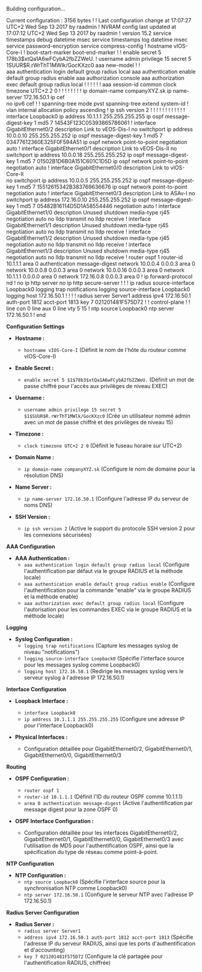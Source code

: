 Building configuration...

Current configuration : 3156 bytes
!
! Last configuration change at 17:07:27 UTC+2 Wed Sep 13 2017 by raadmin
! NVRAM config last updated at 17:07:12 UTC+2 Wed Sep 13 2017 by raadmin
!
version 15.2
service timestamps debug datetime msec
service timestamps log datetime msec
service password-encryption
service compress-config
!
hostname vIOS-Core-I
!
boot-start-marker
boot-end-marker
!
!
enable secret 5 $1$78b3$xtQa1A6wFCybA2fbZZWeU.
!
username admin privilege 15 secret 5 $1$SUUR$R.rWrThT1MWlk/GocKXzc0
aaa new-model
!
!         
aaa authentication login default group radius local
aaa authentication enable default group radius enable
aaa authorization console
aaa authorization exec default group radius local 
!
!
!
!
!
!
aaa session-id common
clock timezone UTC+2 2 0
!
!
!
!
!
!
!
!
ip domain-name companyXYZ.sk
ip name-server 172.16.50.1
ip cef    
no ipv6 cef
!
!
spanning-tree mode pvst
spanning-tree extend system-id
!
vlan internal allocation policy ascending
!
ip ssh version 2
! 
!
!
!
!
!
!
!
!
!
!
!
interface Loopback0
 ip address 10.1.1.1 255.255.255.255
 ip ospf message-digest-key 1 md5 7 14543F123C05393865786061
!
interface GigabitEthernet0/2
 description Link to vEOS-Dis-I
 no switchport
 ip address 10.0.0.10 255.255.255.252
 ip ospf message-digest-key 1 md5 7 03477612360E325F0F594A51
 ip ospf network point-to-point
 negotiation auto
!
interface GigabitEthernet0/1
 description Link to vEOS-Dis-II
 no switchport
 ip address 10.0.0.18 255.255.255.252
 ip ospf message-digest-key 1 md5 7 01502B1D6B0A151C601C1D5D
 ip ospf network point-to-point
 negotiation auto
!
interface GigabitEthernet0/0
 description Link to vIOS-Core-II     
 no switchport
 ip address 10.0.0.5 255.255.255.252
 ip ospf message-digest-key 1 md5 7 15512615342B383769636676
 ip ospf network point-to-point
 negotiation auto
!
interface GigabitEthernet0/3
 description Link to ASAv-I
 no switchport
 ip address 172.16.0.10 255.255.255.252
 ip ospf message-digest-key 1 md5 7 05482B16114D5D1A58554446
 negotiation auto
!
interface GigabitEthernet1/0
 description Unused
 shutdown
 media-type rj45
 negotiation auto
 no lldp transmit
 no lldp receive
!
interface GigabitEthernet1/1
 description Unused
 shutdown
 media-type rj45
 negotiation auto
 no lldp transmit
 no lldp receive
!
interface GigabitEthernet1/2
 description Unused
 shutdown
 media-type rj45
 negotiation auto
 no lldp transmit
 no lldp receive
!
interface GigabitEthernet1/3
 description Unused
 shutdown
 media-type rj45
 negotiation auto
 no lldp transmit
 no lldp receive
!
router ospf 1
 router-id 10.1.1.1
 area 0 authentication message-digest
 network 10.0.0.4 0.0.0.3 area 0
 network 10.0.0.8 0.0.0.3 area 0
 network 10.0.0.16 0.0.0.3 area 0
 network 10.1.1.1 0.0.0.0 area 0
 network 172.16.0.8 0.0.0.3 area 0
!
ip forward-protocol nd
!
no ip http server
no ip http secure-server
!
!
!
ip radius source-interface Loopback0 
logging trap notifications
logging source-interface Loopback0
logging host 172.16.50.1
!
!
!
!
radius server Server1
 address ipv4 172.16.50.1 auth-port 1812 acct-port 1813
 key 7 021201481F575D72
!
!
control-plane
!
!
line con 0
line aux 0
line vty 5 15
!
ntp source Loopback0
ntp server 172.16.50.1
!
end


**Configuration Settings**

* **Hostname :**
  - `hostname vIOS-Core-I` (Définit le nom de l'hôte du routeur comme vIOS-Core-I)

* **Enable Secret :**
  - `enable secret 5 $1$78b3$xtQa1A6wFCybA2fbZZWeU.` (Définit un mot de passe chiffré pour l'accès aux privilèges de niveau EXEC)

* **Username :**
  - `username admin privilege 15 secret 5 $1$SUUR$R.rWrThT1MWlk/GocKXzc0` (Crée un utilisateur nommé admin avec un mot de passe chiffré et des privilèges de niveau 15)

* **Timezone :**
  - `clock timezone UTC+2 2 0` (Définit le fuseau horaire sur UTC+2)

* **Domain Name :**
  - `ip domain-name companyXYZ.sk` (Configure le nom de domaine pour la résolution DNS)

* **Name Server :**
  - `ip name-server 172.16.50.1` (Configure l'adresse IP du serveur de noms DNS)

* **SSH Version :**
  - `ip ssh version 2` (Active le support du protocole SSH version 2 pour les connexions sécurisées)

**AAA Configuration**

* **AAA Authentication :**
  - `aaa authentication login default group radius local` (Configure l'authentification par défaut via le groupe RADIUS et la méthode locale)
  - `aaa authentication enable default group radius enable` (Configure l'authentification pour la commande "enable" via le groupe RADIUS et la méthode enable)
  - `aaa authorization exec default group radius local` (Configure l'autorisation pour les commandes EXEC via le groupe RADIUS et la méthode locale)

**Logging**

* **Syslog Configuration :**
  - `logging trap notifications` (Capture les messages syslog de niveau "notifications")
  - `logging source-interface Loopback0` (Spécifie l'interface source pour les messages syslog comme Loopback0)
  - `logging host 172.16.50.1` (Redirige les messages syslog vers le serveur syslog à l'adresse IP 172.16.50.1)

**Interface Configuration**

* **Loopback Interface :**
  - `interface Loopback0`
  - `ip address 10.1.1.1 255.255.255.255` (Configure une adresse IP pour l'interface Loopback0)

* **Physical Interfaces :**
  - Configuration détaillée pour GigabitEthernet0/2, GigabitEthernet0/1, GigabitEthernet0/0, GigabitEthernet0/3

**Routing**

* **OSPF Configuration :**
  - `router ospf 1`
  - `router-id 10.1.1.1` (Définit l'ID du routeur OSPF comme 10.1.1.1)
  - `area 0 authentication message-digest` (Active l'authentification par message digest pour la zone OSPF 0)

* **OSPF Interface Configuration :**
  - Configuration détaillée pour les interfaces GigabitEthernet0/2, GigabitEthernet0/1, GigabitEthernet0/0, GigabitEthernet0/3 avec l'utilisation de MD5 pour l'authentification OSPF, ainsi que la spécification du type de réseau comme point-à-point.


**NTP Configuration**

* **NTP Configuration :**
  - `ntp source Loopback0` (Spécifie l'interface source pour la synchronisation NTP comme Loopback0)
  - `ntp server 172.16.50.1` (Configure le serveur NTP avec l'adresse IP 172.16.50.1)

**Radius Server Configuration**

* **Radius Server :**
  - `radius server Server1`
  - `address ipv4 172.16.50.1 auth-port 1812 acct-port 1813` (Spécifie l'adresse IP du serveur RADIUS, ainsi que les ports d'authentification et d'accounting)
  - `key 7 021201481F575D72` (Configure la clé partagée pour l'authentification RADIUS, chiffrée)
